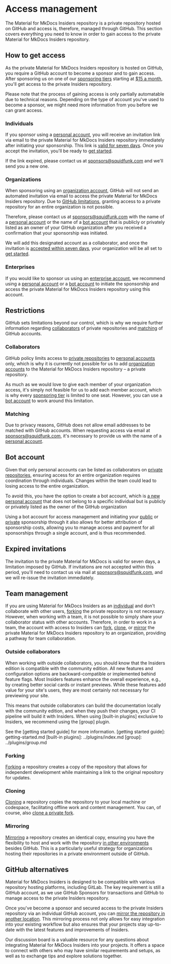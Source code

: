 # Access management

The Material for MkDocs Insiders repository is a private repository hosted on
GitHub and access is, therefore, managed through GitHub. This section covers
everything you need to know in order to gain access to the private Material for
MkDocs Insiders repository.

## How to get access

As the private Material for MkDocs Insiders repository is hosted on GitHub, you
require a GitHub account to become a sponsor and to gain access. After
sponsoring us on one of our [sponsoring tiers] starting at [$15 a month],
you'll get access to the private Insiders repository.

Please note that the process of gaining access is only partially automatable due
to technical reasons. Depending on the type of account you've used to become a
sponsor, we might need more information from you before we can grant access.

  [$15 a month]: https://github.com/sponsors/squidfunk/sponsorships?tier_id=210638
  [sponsoring tiers]: sponsoring-tiers.md

### Individuals

If you sponsor using a [personal account], you will receive an invitation link
via email to the private Material for MkDocs Insiders repository immediately
after initiating your sponsorship. This link is [valid for seven days]. Once you
accept the invitation, you'll be ready to [get started].

If the link expired, please contact us at sponsors@squidfunk.com and we'll
send you a new one.

  [personal account]: https://docs.github.com/en/get-started/learning-about-github/types-of-github-accounts#personal-accounts
  [valid for seven days]: #expired-invitations
  [get started]: getting-started.md

### Organizations

When sponsoring using an [organization account], GitHub will not send an
automated invitation via email to access the private Material for MkDocs Insiders
repository. Due to [GitHub limitations], granting access to a private repository
for an entire organization is not possible.

Therefore, please contact us at sponsors@squidfunk.com with the name of a
[personal account] or the name of a [bot account] that is publicly or privately
listed as an owner of your GitHub organization after you received a confirmation
that your sponsorship was initiated.

We will add this designated account as a collaborator, and once the invitation
is [accepted within seven days], your organization will be all set to [get
started].

  [organization account]: https://docs.github.com/en/get-started/learning-about-github/types-of-github-accounts#organization-accounts
  [GitHub limitations]: #collaborators
  [bot account]: #bot-account
  [accepted within seven days]: #expired-invitations

### Enterprises

If you would like to sponsor us using an [enterprise account], we recommend
using a [personal account] or a [bot account] to initiate the sponsorship and
access the private Material for MkDocs Insiders repository using this account.

  [enterprise account]: https://docs.github.com/en/get-started/learning-about-github/types-of-github-accounts#enterprise-accounts

## Restrictions

GitHub sets limitations beyond our control, which is why we require further
information regarding [collaborators] of private repositories and [matching] of
GitHub accounts.

  [collaborators]: #collaborators
  [matching]: #matching

### Collaborators

GitHub policy limits access to [private repositories] to [personal accounts]
only, which is why it is currently not possible for us to add [organization
accounts] to the Material for MkDocs Insiders repository – a private
repository.

As much as we would love to give each member of your organization access, it's
simply not feasible for us to add each member account, which is why every
[sponsoring tier] is limited to one seat. However, you can use a [bot account]
to work around this limitation.

  [private repositories]: https://docs.github.com/en/account-and-profile/setting-up-and-managing-your-personal-account-on-github/managing-access-to-your-personal-repositories/inviting-collaborators-to-a-personal-repository
  [personal accounts]: https://docs.github.com/en/get-started/learning-about-github/types-of-github-accounts#personal-accounts
  [organization accounts]: https://docs.github.com/en/get-started/learning-about-github/types-of-github-accounts#organization-accounts
  [sponsoring tier]: sponsoring-tiers.md
  [team management]: #team-management

### Matching

Due to privacy reasons, GitHub does not allow email addresses to be matched with
GitHub accounts. When requesting access via email at sponsors@squidfunk.com,
it's necessary to provide us with the name of a [personal account].

## Bot account

Given that only personal accounts can be listed as collaborators on
[private repositories], ensuring access for an entire organization requires
coordination through individuals. Changes within the team could lead to losing
access to the entire organization.

To avoid this, you have the option to create a bot account, which is
[a new personal account] that does not belong to a specific individual but is
publicly or privately listed as the owner of the GitHub organization

Using a bot account for access management and initiating your [public] or
[private] sponsorship through it also allows for better attribution of
sponsorship costs, allowing you to manage access and payment for all
sponsorships through a single account, and is thus recommended.

  [a new personal account]: https://docs.github.com/en/get-started/start-your-journey/creating-an-account-on-github
  [public]: privacy.md/#public-sponsors
  [private]: privacy.md/#private-sponsors

## Expired invitations

The invitation to the private Material for MkDocs is valid for seven days, a
limitation imposed by GitHub. If invitations are not accepted within this
period, you'll need to contact us via mail at sponsors@squidfunk.com, and we
will re-issue the invitation immediately.

## Team management

If you are using Material for MkDocs Insiders as an [individual] and don't
collaborate with other users, [forking] the private repository is not necessary.
However, when working with a team, it is not possible to simply share your
collaborator status with other accounts. Therefore, in order to work in a team,
the account with access to Insiders can [fork], [clone], or [mirror] the private
Material for MkDocs Insiders repository to an organization, providing a pathway
for team collaboration.

  [fork]: #forking
  [clone]: #cloning
  [mirror]: #mirroring
  [individual]: #individuals

### Outside collaborators

When working with outside collaborators, you should know that the Insiders
edition is compatible with the community edition. All new features and
configuration options are backward-compatible or implemented behind feature
flags. Most Insiders features enhance the overall experience, e.g., by creating
better social cards or instant previews. While these features add value for your
site's users, they are most certainly not necessary for previewing your site.

This means that outside collaborators can build the documentation locally with
the community edition, and when they push their changes, your CI pipeline will
build it with Insiders. When using [built-in plugins] exclusive to Insiders, we
recommend using the [group] plugin.

See the [getting started guide] for more information.
  [getting started guide]: getting-started.md
  [built-in plugins]: ../plugins/index.md
  [group]: ../plugins/group.md

### Forking

[Forking] a repository creates a copy of the repository that allows for
independent development while maintaining a link to the original repository
for updates.

  [forking]: https://docs.github.com/en/get-started/quickstart/fork-a-repo

### Cloning

[Cloning] a repository copies the repository to your local machine or codespace,
facilitating offline work and content management. You can, of course, also
[clone a private fork].

  [cloning]: https://docs.github.com/en/repositories/creating-and-managing-repositories/cloning-a-repository
  [clone a private fork]: https://docs.github.com/en/pull-requests/collaborating-with-pull-requests/working-with-forks/fork-a-repo#cloning-your-forked-repository

### Mirroring

[Mirroring] a repository creates an identical copy, ensuring you have the
flexibility to host and work with the repository [in other environments] besides
GitHub. This is a particularly useful strategy for organizations hosting their
repositories in a private environment outside of GitHub.

  [mirroring]: https://docs.github.com/en/repositories/creating-and-managing-repositories/duplicating-a-repository
  [in other environments]: #github-alternatives

## GitHub alternatives

Material for MkDocs Insiders is designed to be compatible with various
repository hosting platforms, including GitLab. The key requirement is still a
GitHub account, as we use GitHub Sponsors for transactions and GitHub to manage access to the private Insiders repository.

Once you've become a sponsor and secured access to the private Insiders
repository via an individual GitHub account, you can [mirror the repository in
another location]. This mirroring process not only allows for easy integration
into your existing workflow but also ensures that your projects stay up-to-date
with the latest features and improvements of Insiders.

Our discussion board is a valuable resource for any questions about integrating
Material for MkDocs Insiders into your projects. It offers a space to connect
with others who may have similar requirements and setups, as well as to
exchange tips and explore solutions together.

  [mirror the repository in another location]: https://docs.github.com/en/repositories/creating-and-managing-repositories/duplicating-a-repository#mirroring-a-repository-in-another-location
  [discussion board]: https://github.com/squidfunk/mkdocs-material/discussions
